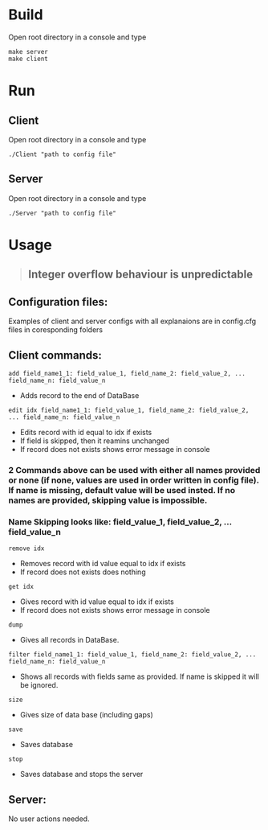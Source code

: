 # Build

Open root directory in a console and type
~~~
make server
make client
~~~

# Run

## Client
Open root directory in a console and type
~~~
./Client "path to config file"
~~~

## Server
Open root directory in a console and type
~~~
./Server "path to config file"
~~~

# Usage
> ## **Integer overflow behaviour is unpredictable** 

## Configuration files:
Examples of client and server configs with all explanaions are in config.cfg files in coresponding folders

## Client commands:
~~~
add field_name1_1: field_value_1, field_name_2: field_value_2, ... field_name_n: field_value_n 
~~~
- Adds record to the end of DataBase
~~~
edit idx field_name1_1: field_value_1, field_name_2: field_value_2, ... field_name_n: field_value_n 
~~~ 
- Edits record with id equal to idx if exists
- If field is skipped, then it reamins unchanged
- If record does not exists shows error message in console
### **2 Commands above can be used with either all names provided or none (if none, values are used in order written in config file). If name is missing, default value will be used insted. If no names are provided, skipping value is impossible.**
### **Name Skipping looks like: field_value_1, field_value_2, ... field_value_n**

~~~
remove idx
~~~
- Removes record with id value equal to idx if exists
- If record does not exists does nothing
~~~
get idx
~~~
- Gives record with id value equal to idx if exists
- If record does not exists shows error message in console
~~~
dump
~~~
- Gives all records in DataBase.
~~~
filter field_name1_1: field_value_1, field_name_2: field_value_2, ... field_name_n: field_value_n 
~~~
- Shows all records with fields same as provided. If name is skipped it will be ignored.
~~~
size
~~~
- Gives size of data base (including gaps)
~~~
save
~~~
- Saves database
~~~
stop
~~~
- Saves database and stops the server

## Server:
No user actions needed.